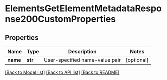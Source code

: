 # ElementsGetElementMetadataResponse200CustomProperties

## Properties
Name | Type | Description | Notes
------------ | ------------- | ------------- | -------------
**name** | **str** | User-specified name-value pair | [optional] 

[[Back to Model list]](../README.md#documentation-for-models) [[Back to API list]](../README.md#documentation-for-api-endpoints) [[Back to README]](../README.md)


